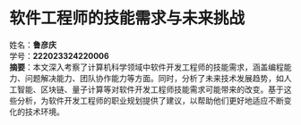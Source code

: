 # 软件工程师的技能需求与未来挑战  
姓名：**鲁彦庆**                       
学号：**222023324220006**  
**摘要**：本文深入考察了计算机科学领域中软件开发工程师的技能需求，涵盖编程能力、问题解决能力、团队协作能力等方面。同时，分析了未来技术发展趋势，如人工智能、区块链、量子计算等对软件开发工程师技能需求可能带来的改变。基于这些分析，为软件开发工程师的职业规划提供了建议，以帮助他们更好地适应不断变化的技术环境。